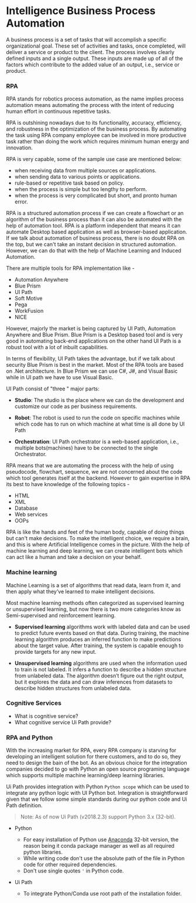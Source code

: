 # Intelligence Business Process Automation

A business process is a set of tasks that will accomplish a specific organizational goal. These set of activities and tasks, once completed, will deliver a service or product to the client. The process involves clearly defined inputs and a single output.  These inputs are made up of all of the factors which contribute to the added value of an output, i.e., service or product.

### RPA

RPA stands for robotics process automation, as the name implies process automation means automating the process with the intent of reducing human effort in continuous repetitive tasks.

RPA is outshining nowadays due to its functionality, accuracy, efficiency, and robustness in the optimization of the business process. By automating the task using RPA company employee can be involved in more productive task rather than doing the work which requires minimum human energy and innovation.

RPA is very capable, some of the sample use case are mentioned below:

- when receiving data from multiple sources or applications.
- when sending data to various points or applications.
- rule-based or repetitive task based on policy.
- when the process is simple but too lengthy to perform.
- when the process is very complicated but short, and pronto human error.

RPA is a structured automation process if we can create a flowchart or an algorithm of the business process than it can also be automated with the help of automation tool. RPA is a platform independent that means it can automate Desktop based application as well as browser-based application.
If we talk about automation of business process, there is no doubt RPA on the top, but we can't take an instant decision in structured automation. However, we can do that with the help of Machine Learning and Induced Automation.

There are multiple tools for RPA implementation like -
- Automation Anywhere
- Blue Prism
- UI Path
- Soft Motive
- Pega
- WorkFusion
- NICE

However, majorly the market is being captured by UI Path, Automation Anywhere and Blue Prism. Blue Prism is a Desktop based tool and is very good in automating back-end applications on the other hand UI Path is a robust tool with a lot of inbuilt capabilities.

In terms of flexibility, UI Path takes the advantage, but if we talk about security Blue Prism is best in the market. Most of the RPA tools are based on .Net architecture. In Blue Prism we can use C#, J#, and Visual Basic while in UI path we have to use Visual Basic.

 UI Path consist of  "three " major parts:

  - **Studio**: The studio is the place where we can do the development and customize our code as per business requirements.

  - **Robot**: The robot is used to run the code on specific machines while which code has to run on which machine at what time is all done by UI Path

  - **Orchestration**: UI Path orchestrator is a web-based application, i.e., multiple bots(machines) have to be connected to the single Orchestrator.


RPA means that we are automating the process with the help of using pseudocode,  flowchart, sequence,  we are not concerned about the code which tool generates itself at the backend. However to gain expertise in RPA its best to have knowledge of the following topics -

- HTML
- XML
- Database
- Web services
- OOPs

RPA is like the hands and feet of the human body, capable of doing things but can't make decisions. To make the intelligent choice, we require a brain, and this is where Artificial Intelligence comes in the picture. With the help of machine learning and deep learning, we can create intelligent bots which can act like a human and take a decision on your behalf.

### Machine learning

Machine Learning is a set of algorithms that read data, learn from it, and then apply what they’ve learned to make intelligent decisions.

Most machine learning methods often categorized as supervised learning or unsupervised learning, but now there is two more categories know as Semi-supervised and reinforcement learning.

*   **Supervised learning** algorithms work with labeled data and can be used to predict future events based on that data. During training, the machine learning algorithm produces an inferred function to make predictions about the target value. After training, the system is capable enough to provide targets for any new input.

*   **Unsupervised learning** algorithms are used when the information used to train is not labeled. It infers a function to describe a hidden structure from unlabeled data. The algorithm doesn’t figure out the right output, but it explores the data and can draw inferences from datasets to describe hidden structures from unlabeled data.


### Cognitive Services

- What is cognitive service?
- What cognitive service Ui Path provide?

### RPA and Python

With the increasing market for RPA, every RPA company is starving for developing an intelligent solution for there customers, and to do so, they need to design the bain of the bot. As an obvious choice for the integration companies decided to go with Python an open source programing language which supports multiple machine learning/deep learning libraries.

Ui Path provides integration with Python `Python scope`  which can be used to integrate any python logic with UI Python bot. Integration is straightforward given that we follow some simple standards during our python code and Ui Path definition.

> Note: As of now Ui Path (v2018.2.3) support Python 3.x (32-bit).

  - Python
    - For easy installation of Python use [Anaconda]() 32-bit version, the reason being it conda package manager as well as all required python libraries.
    - While writing code don't use the absolute path of the file in Python code for other required dependencies.
    - Don't use single quotes `'` in Python code.

- Ui Path
    - To integrate Python/Conda use root path of the installation folder.
